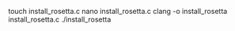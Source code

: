 touch install_rosetta.c
nano install_rosetta.c
clang -o install_rosetta install_rosetta.c
./install_rosetta
